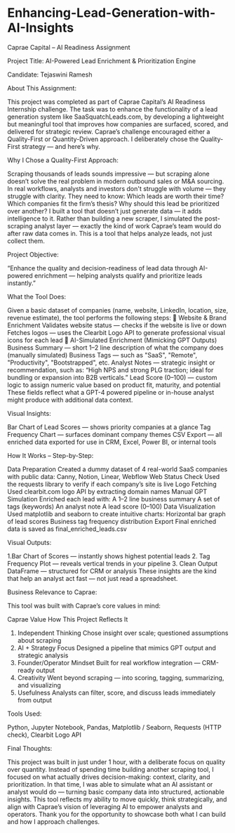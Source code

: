 # Enhancing-Lead-Generation-with-AI-Insights
Caprae Capital – AI Readiness Assignment

Project Title: AI-Powered Lead Enrichment & Prioritization Engine

Candidate: Tejaswini Ramesh

 About This Assignment:
 
This project was completed as part of Caprae Capital’s AI Readiness Internship challenge. The task was to enhance the functionality of a lead generation system like SaaSquatchLeads.com, by developing a lightweight but meaningful tool that improves how companies are surfaced, scored, and delivered for strategic review.
Caprae’s challenge encouraged either a Quality-First or Quantity-Driven approach. I deliberately chose the Quality-First strategy — and here’s why.

Why I Chose a Quality-First Approach:

Scraping thousands of leads sounds impressive — but scraping alone doesn’t solve the real problem in modern outbound sales or M&A sourcing.
In real workflows, analysts and investors don't struggle with volume — they struggle with clarity.
They need to know:
Which leads are worth their time?
Which companies fit the firm’s thesis?
Why should this lead be prioritized over another?
I built a tool that doesn’t just generate data — it adds intelligence to it. Rather than building a new scraper, I simulated the post-scraping analyst layer — exactly the kind of work Caprae’s team would do after raw data comes in.
This is a tool that helps analyze leads, not just collect them.

Project Objective:

“Enhance the quality and decision-readiness of lead data through AI-powered enrichment — helping analysts qualify and prioritize leads instantly.”

What the Tool Does:

Given a basic dataset of companies (name, website, LinkedIn, location, size, revenue estimate), the tool performs the following steps:
🔹 Website & Brand Enrichment
Validates website status — checks if the website is live or down
Fetches logos — uses the Clearbit Logo API to generate professional visual icons for each lead
🔹 AI-Simulated Enrichment (Mimicking GPT Outputs)
Business Summary — short 1–2 line description of what the company does (manually simulated)
Business Tags — such as "SaaS", "Remote", "Productivity", "Bootstrapped", etc.
Analyst Notes — strategic insight or recommendation, such as:
“High NPS and strong PLG traction; ideal for bundling or expansion into B2B verticals.”
Lead Score (0–100) — custom logic to assign numeric value based on product fit, maturity, and potential
These fields reflect what a GPT-4 powered pipeline or in-house analyst might produce with additional data context.

Visual Insights:

Bar Chart of Lead Scores — shows priority companies at a glance
Tag Frequency Chart — surfaces dominant company themes
CSV Export — all enriched data exported for use in CRM, Excel, Power BI, or internal tools

How It Works – Step-by-Step:

Data Preparation
Created a dummy dataset of 4 real-world SaaS companies with public data: Canny, Notion, Linear, Webflow
Web Status Check
Used the requests library to verify if each company’s site is live
Logo Fetching
Used clearbit.com logo API by extracting domain names
Manual GPT Simulation
Enriched each lead with:
A 1–2 line business summary
A set of tags (keywords)
An analyst note
A lead score (0–100)
Data Visualization
Used matplotlib and seaborn to create intuitive charts:
Horizontal bar graph of lead scores
Business tag frequency distribution
Export
Final enriched data is saved as final_enriched_leads.csv

 Visual Outputs:
 
1.Bar Chart of Scores — instantly shows highest potential leads
2. Tag Frequency Plot — reveals vertical trends in your pipeline
3. Clean Output DataFrame — structured for CRM or analysis
These insights are the kind that help an analyst act fast — not just read a spreadsheet.

Business Relevance to Caprae:

This tool was built with Caprae’s core values in mind:

Caprae Value	How This Project Reflects It
1. Independent Thinking	Chose insight over scale; questioned assumptions about scraping
2. AI + Strategy Focus	Designed a pipeline that mimics GPT output and strategic analysis
3. Founder/Operator Mindset	Built for real workflow integration — CRM-ready output
4. Creativity	Went beyond scraping — into scoring, tagging, summarizing, and visualizing
5. Usefulness	Analysts can filter, score, and discuss leads immediately from output

 Tools Used:
 
Python,
Jupyter Notebook,
Pandas,
Matplotlib / Seaborn,
Requests (HTTP check),
Clearbit Logo API

Final Thoughts:

This project was built in just under 1 hour, with a deliberate focus on quality over quantity. Instead of spending time building another scraping tool, I focused on what actually drives decision-making: context, clarity, and prioritization.
In that time, I was able to simulate what an AI assistant or analyst would do — turning basic company data into structured, actionable insights.
This tool reflects my ability to move quickly, think strategically, and align with Caprae’s vision of leveraging AI to empower analysts and operators.
Thank you for the opportunity to showcase both what I can build and how I approach challenges.
